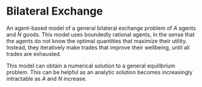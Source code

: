 # Bilateral Exchange
An agent-based model of a general bilateral exchange problem of *A* agents and *N* goods. This model uses boundedly rational agents, in the sense that the agents do not know the optimal quantities that maximize their utility. Instead, they iteratively make trades that improve their wellbeing, until all trades are exhausted. 

This model can obtain a numerical solution to a general equilibrium problem. This can be helpful as an analytic solution becomes increasingly intractable as *A* and *N* increase.